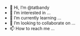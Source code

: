- 👋 Hi, I’m @tatbandy
- 👀 I’m interested in ...
- 🌱 I’m currently learning ...
- 💞️ I’m looking to collaborate on ...
- 📫 How to reach me ...

<!---
tatbandy/tatbandy is a ✨ special ✨ repository because its `README.md` (this file) appears on your GitHub profile.
You can click the Preview link to take a look at your changes.
--->
